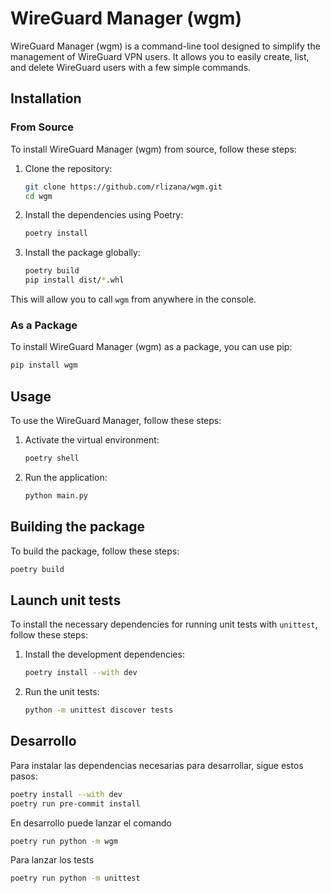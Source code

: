 # WireGuard Manager (wgm)

WireGuard Manager (wgm) is a command-line tool designed to simplify the management of WireGuard VPN users. It allows you to easily create, list, and delete WireGuard users with a few simple commands.

## Installation

### From Source

To install WireGuard Manager (wgm) from source, follow these steps:

1. Clone the repository:
    ```bash
    git clone https://github.com/rlizana/wgm.git
    cd wgm
    ```

2. Install the dependencies using Poetry:
    ```bash
    poetry install
    ```

3. Install the package globally:
    ```bash
    poetry build
    pip install dist/*.whl
    ```

This will allow you to call `wgm` from anywhere in the console.

### As a Package

To install WireGuard Manager (wgm) as a package, you can use pip:

```bash
pip install wgm
```

## Usage

To use the WireGuard Manager, follow these steps:

1. Activate the virtual environment:
    ```bash
    poetry shell
    ```

2. Run the application:
    ```bash
    python main.py
    ```

## Building the package

To build the package, follow these steps:
```bash
poetry build
```

## Launch unit tests

To install the necessary dependencies for running unit tests with `unittest`, follow these steps:

1. Install the development dependencies:
    ```bash
    poetry install --with dev
    ```

2. Run the unit tests:
    ```bash
    python -m unittest discover tests
    ```

## Desarrollo

Para instalar las dependencias necesarias para desarrollar, sigue estos pasos:
```bash
poetry install --with dev
poetry run pre-commit install
```

En desarrollo puede lanzar el comando
```bash
poetry run python -m wgm
```

Para lanzar los tests
```bash
poetry run python -m unittest
```
